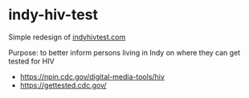 # indy-hiv-test

Simple redesign of [indyhivtest.com](indyhivtest.com)

Purpose: to better inform persons living in Indy on where they can get tested for HIV

* https://npin.cdc.gov/digital-media-tools/hiv
* https://gettested.cdc.gov/
